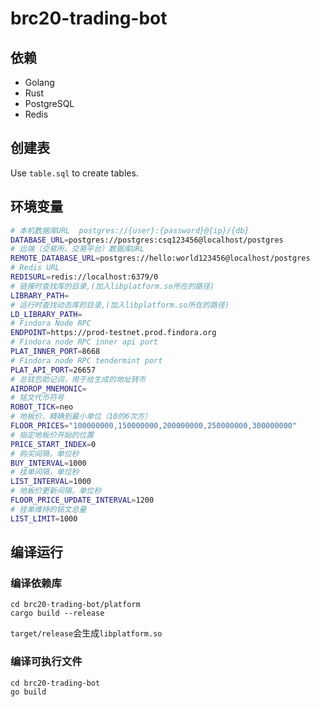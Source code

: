 # brc20-trading-bot

## 依赖
* Golang
* Rust
* PostgreSQL
* Redis

## 创建表
Use `table.sql` to create tables.

## 环境变量
```bash
# 本机数据库URL  postgres://{user}:{password}@{ip}/{db}
DATABASE_URL=postgres://postgres:csq123456@localhost/postgres
# 远端（交易所、交易平台）数据库URL
REMOTE_DATABASE_URL=postgres://hello:world123456@localhost/postgres
# Redis URL
REDISURL=redis://localhost:6379/0
# 链接时查找库的目录,(加入libplatform.so所在的路径)
LIBRARY_PATH=
# 运行时查找动态库的目录,(加入libplatform.so所在的路径)
LD_LIBRARY_PATH=
# Findora Node RPC
ENDPOINT=https://prod-testnet.prod.findora.org
# Findora node RPC inner api port
PLAT_INNER_PORT=8668
# Findora node RPC tendermint port
PLAT_API_PORT=26657
# 总钱包助记词，用于给生成的地址转币
AIRDROP_MNEMONIC=
# 铭文代币符号
ROBOT_TICK=neo
# 地板价，精确到最小单位（10的6次方）
FLOOR_PRICES="100000000,150000000,200000000,250000000,300000000"
# 指定地板价开始的位置
PRICE_START_INDEX=0
# 购买间隔，单位秒
BUY_INTERVAL=1000
# 挂单间隔，单位秒
LIST_INTERVAL=1000
# 地板价更新间隔，单位秒
FLOOR_PRICE_UPDATE_INTERVAL=1200
# 挂单维持的铭文总量
LIST_LIMIT=1000
```

## 编译运行

### 编译依赖库
```
cd brc20-trading-bot/platform
cargo build --release
```
`target/release`会生成`libplatform.so`

### 编译可执行文件
```
cd brc20-trading-bot
go build
```
